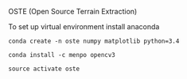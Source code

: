 OSTE (Open Source Terrain Extraction)

To set up virtual environment install anaconda

`conda create -n oste numpy matplotlib python=3.4`

`conda install -c menpo opencv3`

`source activate oste`
